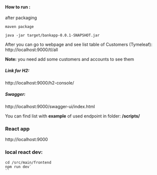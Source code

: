 #### How to run :
after packaging
```
maven package

java -jar target/bankapp-0.0.1-SNAPSHOT.jar
```

After you can go to webpage and see list table of Customers (Tymeleaf):
http://localhost:9000/tl/all

**Note:** you need add some customers and accounts to see them


##### Link for H2:
http://localhost:9000/h2-console/
##### Swagger:
http://localhost:9000/swagger-ui/index.html

You can find list with **example** of used endpoint in folder:
**/scripts/**



### React app
http://localhost:9000

### local react dev: 
```
cd /src/main/frontend
npm run dev`
``
